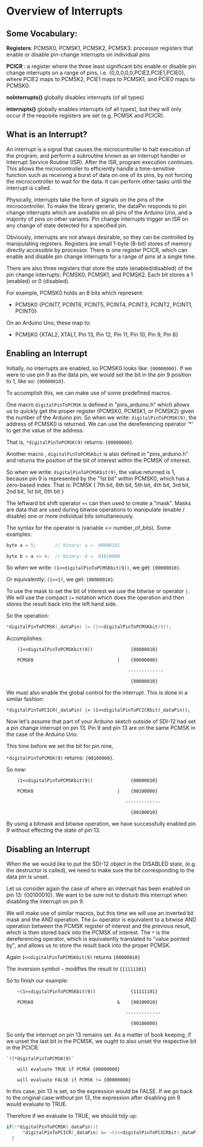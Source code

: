 [//]: # ( @page interrupts_page Overview of Interrupts )
# Overview of Interrupts

[//]: # ( @section interrupts_vocab Some Vocabulary )
## Some Vocabulary:
**Registers**: PCMSK0, PCMSK1, PCMSK2, PCMSK3: processor registers that enable or disable pin-change interrupts on individual pins

**PCICR** : a register where the three least significant bits enable or disable pin change interrupts on a range of pins, i.e. {0,0,0,0,0,PCIE2,PCIE1,PCIE0}, where PCIE2 maps to PCMSK2, PCIE1 maps to PCMSK1, and PCIE0 maps to PCMSK0.

**noInterrupts()** globally disables interrupts (of all types)

**interrupts()** globally enables interrupts (of all types), but they will only occur if the requisite registers are set (e.g. PCMSK and PCICR).

[//]: # ( @section interrupts_what What is an Interrupt? )
## What is an Interrupt?
An interrupt is a signal that causes the microcontroller to halt execution of the program, and perform a subroutine known as an interrupt handler or Interrupt Service Routine (ISR).
After the ISR, program execution continues.
This allows the microcontroller to efficiently handle a time-sensitive function such as receiving a burst of data on one of its pins, by not forcing the microcontroller to wait for the data.
It can perform other tasks until the interrupt is called.

Physically, interrupts take the form of signals on the pins of the microcontroller.
To make the library generic, the dataPin responds to pin change interrupts which are available on all pins of the Arduino Uno, and a majority of pins on other variants.
Pin change interrupts trigger an ISR on any change of state detected for a specified pin.

Obviously, interrupts are not always desirable, so they can be controlled by manipulating registers.
Registers are small 1-byte (8-bit) stores of memory directly accessible by processor.
There is one register PCICR, which can enable and disable pin change interrupts for a range of pins at a single time.

There are also three registers that store the state (enabled/disabled) of the pin change interrupts: PCMSK0, PCMSK1, and PCMSK2.
Each bit stores a 1 (enabled) or 0 (disabled).

For example, PCMSK0 holds an 8 bits which represent:
- PCMSK0 {PCINT7, PCINT6, PCINT5, PCINT4, PCINT3, PCINT2, PCINT1, PCINT0}

On an Arduino Uno, these map to:
- PCMSK0 {XTAL2,  XTAL1,  Pin 13, Pin 12, Pin 11, Pin 10, Pin 9,  Pin 8}

[//]: # ( @section interrupts_enable Enabling an Interrupt )
## Enabling an Interrupt

Initially, no interrupts are enabled, so PCMSK0 looks like: `{00000000}`.
If we were to use pin 9 as the data pin, we would set the bit in the pin 9 position to 1, like so: `{00000010}`.

To accomplish this, we can make use of some predefined macros.

One macro `digitalPinToPCMSK` is defined in "pins_arduino.h" which allows us to quickly get the proper register (PCMSK0, PCMSK1, or PCMSK2) given the number of the Arduino pin.
So when we write: `digitalPinToPCMSK(9)`, the address of PCMSK0 is returned.
We can use the dereferencing operator '\*' to get the value of the address.

That is, `*digitalPinToPCMSK(9)` returns: `{00000000}`.

Another macro , `digitalPinToPCMSKbit` is also defined in "pins_arduino.h" and returns the position of the bit of interest within the PCMSK of interest.

So when we write: `digitalPinToPCMSKbit(9)`, the value returned is 1, because pin 9 is represented by the "1st bit" within PCMSK0, which has a zero-based index.
That is: PCMSK { 7th bit, 6th bit, 5th bit, 4th bit, 3rd bit, 2nd bit, 1st bit, 0th bit }

The leftward bit shift operator `<<` can then used to create a "mask".
Masks are data that are used during bitwise operations to manipulate (enable / disable) one or more individual bits simultaneously.

The syntax for the operator is (variable << number_of_bits).
Some examples:

```cpp
byte a = 5;       // binary: a =  00000101

byte b = a << 4;  // binary: b =  01010000
```

So when we write: `(1<<digitalPinToPCMSKbit(9))`, we get: `{00000010}`.

Or equivalently:  `(1<<1)`, we get: `{00000010}`.

To use the mask to set the bit of interest we use the bitwise or operator `|`.
We will use the compact `|=` notation which does the operation and then stores the result back into the left hand side.


So the operation:

```cpp
*digitalPinToPCMSK(_dataPin) |= (1<<digitalPinToPCMSKbit(9));
```
Accomplishes:

```
    (1<<digitalPinToPCMSKbit(9))              {00000010}

    PCMSK0                               |    {00000000}

                                             -------------

                                              {00000010}
```


We must also enable the global control for the interrupt. This is done in a similar fashion:

`*digitalPinToPCICR(_dataPin) |= (1<<digitalPinToPCICRbit(_dataPin));`


Now let's assume that part of your Arduino sketch outside of SDI-12 had set a pin change interrupt on pin 13.
Pin 9 and pin 13 are on the same PCMSK in the case of the Arduino Uno.

This time before we set the bit for pin nine,

`*digitalPinToPCMSK(9)` returns: `{00100000}`.

So now:

```
    (1<<digitalPinToPCMSKbit(9))              {00000010}

    PCMSK0                               |    {00100000}

                                            -------------

                                              {00100010}
```

By using a bitmask and bitwise operation, we have successfully enabled pin 9 without effecting the state of pin 13.


[//]: # ( @section interrupts_disable Disabling an Interrupt )
## Disabling an Interrupt

When the we would like to put the SDI-12 object in the DISABLED state, (e.g. the destructor is called), we need to make sure the bit corresponding to the data pin is unset.

Let us consider again the case of where an interrupt has been enabled on pin 13: {00100010}.
We want to be sure not to disturb this interrupt when disabling the interrupt on pin 9.

We will make use of similar macros, but this time we will use an inverted bit mask and the AND operation.
The `&=` operator is equivalent to a bitwise AND operation between the PCMSK register of interest and the previous result, which is then stored back into the PCMSK of interest.
The `*` is the dereferencing operator, which is equivalently translated to "value pointed by", and allows us to store the result back into the proper PCMSK.

Again `1<<digitalPinToPCMSKbit(9)` returns `{00000010}`

The inversion symbol `~` modifies the result to `{11111101}`

So to finish our example:

```
    ~(1<<digitalPinToPCMSKbit(9))             {11111101}

    PCMSK0                               &    {00100010}

                                            -------------

                                              {00100000}
```

So only the interrupt on pin 13 remains set.
As a matter of book keeping, if we unset the last bit in the PCMSK, we ought to also unset the respective bit in the PCICR.

    `!(*digitalPinToPCMSK(9)`

        will evaluate TRUE if PCMSK {00000000}

        will evaluate FALSE if PCMSK != {00000000}

In this case, pin 13 is set, so the expression would be FALSE.
If we go back to the original case without pin 13, the expression after disabling pin 9 would evaluate to TRUE.

Therefore if we evaluate to TRUE, we should tidy up:
```cpp
if(!*digitalPinToPCMSK(_dataPin)){
      *digitalPinToPCICR(_dataPin) &= ~(1<<digitalPinToPCICRbit(_dataPin));
  }
```
